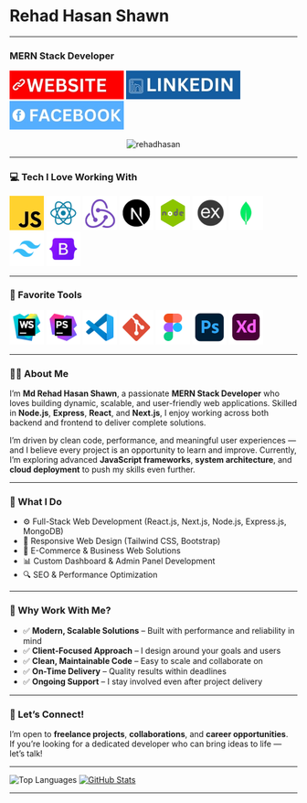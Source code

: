 # Rehad Hasan Shawn

---

### MERN Stack Developer

[![Website](./WEBSITE.jpg)](https://rehadhasan.com)
[![LinkedIn](./LINKEDIN.jpg)](https://www.linkedin.com/in/rehadhasan)
[![Facebook](./FACEBOOK.jpg)](https://www.facebook.com/rehadhasan.bd)

<p align="center">
  <img src="https://github-readme-streak-stats.herokuapp.com/?user=rehadhasan&theme=tokyonight" alt="rehadhasan" />
</p>

---

### 💻 Tech I Love Working With

![JavaScript](./JS.jpg)
![React](./REACT.png)
![Redux](./REDUX.png)
![Next.js](./NEXT.png)
![Node.js](./NODE.png)
![Express.js](./EXPRESS.png)
![MongoDB](./MONGODB.png)
![Tailwind CSS](./TAILWIND-CSS.png)
![Bootstrap](./BOOTSTRAP.png)

---

### 🧰 Favorite Tools

![WebStorm](./WEBSTORM.png)
![PhpStorm](./PHPSTORM.png)
![VS Code](./VS-CODE.png)
![Git](./GIT.png)
![Figma](./FIGMA.png)
![Photoshop](./PHOTOSHOP.png)
![Adobe XD](./XD.png)

---

### 👨‍💻 About Me

I’m **Md Rehad Hasan Shawn**, a passionate **MERN Stack Developer** who loves building dynamic, scalable, and user-friendly web applications. Skilled in **Node.js**, **Express**, **React**, and **Next.js**, I enjoy working across both backend and frontend to deliver complete solutions.

I’m driven by clean code, performance, and meaningful user experiences — and I believe every project is an opportunity to learn and improve. Currently, I’m exploring advanced **JavaScript frameworks**, **system architecture**, and **cloud deployment** to push my skills even further.

---

### 🧩 What I Do

- ⚙️ Full-Stack Web Development (React.js, Next.js, Node.js, Express.js, MongoDB)
- 🎨 Responsive Web Design (Tailwind CSS, Bootstrap)
- 🛒 E-Commerce & Business Web Solutions
- 📊 Custom Dashboard & Admin Panel Development
- 🔍 SEO & Performance Optimization

---

### 💬 Why Work With Me?

- ✅ **Modern, Scalable Solutions** – Built with performance and reliability in mind
- ✅ **Client-Focused Approach** – I design around your goals and users
- ✅ **Clean, Maintainable Code** – Easy to scale and collaborate on
- ✅ **On-Time Delivery** – Quality results within deadlines
- ✅ **Ongoing Support** – I stay involved even after project delivery

---

### 🤝 Let’s Connect!

I’m open to **freelance projects**, **collaborations**, and **career opportunities**.  
If you’re looking for a dedicated developer who can bring ideas to life — let’s talk!

---

![Top Languages](https://github-readme-stats.vercel.app/api/top-langs/?username=rehadhasan&theme=tokyonight)
[![GitHub Stats](https://github-readme-stats.vercel.app/api?username=rehadhasan&theme=tokyonight)](https://github.com/rehadhasan/github-readme-stats)

---